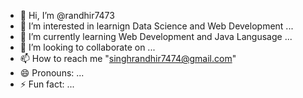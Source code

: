 - 👋 Hi, I’m @randhir7473
- 👀 I’m interested in learnign Data Science and Web Development ...
- 🌱 I’m currently learning Web Development and Java Langusage  ...
- 💞️ I’m looking to collaborate on ...
- 📫 How to reach me "singhrandhir7474@gmail.com"
- 😄 Pronouns: ...
- ⚡ Fun fact:  ...

<!---
randhir7473/randhir7473 is a ✨ special ✨ repository because its `README.md` (this file) appears on your GitHub profile.
You can click the Preview link to take a look at your changes.
--->
